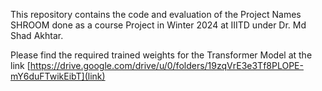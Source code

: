 This repository contains the code and evaluation of the Project Names SHROOM done as a course Project in Winter 2024 at IIITD under Dr. Md Shad Akhtar.

Please find the required trained weights for the Transformer Model at the link [https://drive.google.com/drive/u/0/folders/19zqVrE3e3Tf8PLOPE-mY6duFTwikEibT](link)

